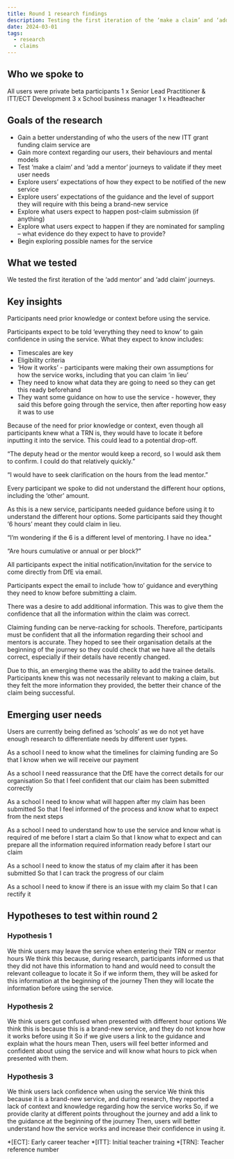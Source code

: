 ```yaml
---
title: Round 1 research findings
description: Testing the first iteration of the ‘make a claim’ and ‘add a mentor’ journeys to gain insights into the users of the service, their behaviours and mental models
date: 2024-03-01
tags:
  - research
  - claims
---
```


## Who we spoke to

All users were private beta participants
1 x Senior Lead Practitioner & ITT/ECT Development
3 x School business manager
1 x Headteacher

## Goals of the research

- Gain a better understanding of who the users of the new ITT grant funding claim service are
- Gain more context regarding our users, their behaviours and mental models
- Test ‘make a claim’ and ‘add a mentor’ journeys to validate if they meet user needs
- Explore users’ expectations of how they expect to be notified of the new service
- Explore users’ expectations of the guidance and the level of support they will require with this being a brand-new service
- Explore what users expect to happen post-claim submission (if anything)
- Explore what users expect to happen if they are nominated for sampling – what evidence do they expect to have to provide?
- Begin exploring possible names for the service

## What we tested

We tested the first iteration of the ‘add mentor’ and ‘add claim’ journeys.

## Key insights

Participants need prior knowledge or context before using the service.

Participants expect to be told ‘everything they need to know’ to gain confidence in using the service. What they expect to know includes:

- Timescales are key
- Eligibility criteria
- ‘How it works’ - participants were making their own assumptions for how the service works, including that you can claim ‘in lieu’
- They need to know what data they are going to need so they can get this ready beforehand
- They want some guidance on how to use the service - however, they said this before going through the service, then after reporting how easy it was to use

Because of the need for prior knowledge or context, even though all participants knew what a TRN is, they would have to locate it before inputting it into the service. This could lead to a potential drop-off.

“The deputy head or the mentor would keep a record, so I would ask them to confirm. I could do that relatively quickly.”

“I would have to seek clarification on the hours from the lead mentor.”

Every participant we spoke to did not understand the different hour options, including the ‘other’ amount.

As this is a new service, participants needed guidance before using it to understand the different hour options. Some participants said they thought ‘6 hours’ meant they could claim in lieu.

“I’m wondering if the 6 is a different level of mentoring. I have no idea.”

“Are hours cumulative or annual or per block?”

All participants expect the initial notification/invitation for the service to come directly from DfE via email.

Participants expect the email to include ‘how to’ guidance and everything they need to know before submitting a claim.

There was a desire to add additional information. This was to give them the confidence that all the information within the claim was correct.

Claiming funding can be nerve-racking for schools. Therefore, participants must be confident that all the information regarding their school and mentors is accurate. They hoped to see their organisation details at the beginning of the journey so they could check that we have all the details correct, especially if their details have recently changed.

Due to this, an emerging theme was the ability to add the trainee details. Participants knew this was not necessarily relevant to making a claim, but they felt the more information they provided, the better their chance of the claim being successful.

## Emerging user needs

Users are currently being defined as ‘schools’ as we do not yet have enough research to differentiate needs by different user types.

As a school
I need to know what the timelines for claiming funding are
So that I know when we will receive our payment

As a school
I need reassurance that the DfE have the correct details for our organisation
So that I feel confident that our claim has been submitted correctly

As a school
I need to know what will happen after my claim has been submitted
So that I feel informed of the process and know what to expect from the next steps

As a school
I need to understand how to use the service and know what is required of me before I start a claim
So that I know what to expect and can prepare all the information required information ready before I start our claim

As a school
I need to know the status of my claim after it has been submitted
So that I can track the progress of our claim

As a school
I need to know if there is an issue with my claim
So that I can rectify it

## Hypotheses to test within round 2

### Hypothesis 1

We think users may leave the service when entering their TRN or mentor hours
We think this because, during research, participants informed us that they did not have this information to hand and would need to consult the relevant colleague to locate it
So if we inform them, they will be asked for this information at the beginning of the journey
Then they will locate the information before using the service.

### Hypothesis 2

We think users get confused when presented with different hour options
We think this is because this is a brand-new service, and they do not know how it works before using it
So if we give users a link to the guidance and explain what the hours mean
Then, users will feel better informed and confident about using the service and will know what hours to pick when presented with them.

### Hypothesis 3

We think users lack confidence when using the service
We think this because it is a brand-new service, and during research, they reported a lack of context and knowledge regarding how the service works
So, if we provide clarity at different points throughout the journey and add a link to the guidance at the beginning of the journey
Then, users will better understand how the service works and increase their confidence in using it.

*[ECT]: Early career teacher
*[ITT]: Initial teacher training
*[TRN]: Teacher reference number
